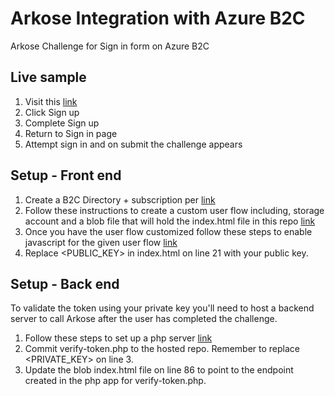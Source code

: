 # Arkose Integration with Azure B2C

Arkose Challenge for Sign in form on Azure B2C

## Live sample

1. Visit this [link](https://arkosetest2.b2clogin.com/arkosetest2.onmicrosoft.com/oauth2/v2.0/authorize?p=B2C_1_ArkoseChallenge&client_id=96392ea3-c9ca-49c2-b670-e3bb80512cc8&nonce=defaultNonce&redirect_uri=https%3A%2F%2Farkosephp.azurewebsites.net%2Fcallback.php&scope=openid&response_type=id_token&prompt=login)
2. Click Sign up
3. Complete Sign up
4. Return to Sign in page
5. Attempt sign in and on submit the challenge appears

## Setup - Front end

1. Create a B2C Directory + subscription per [link](https://azure.microsoft.com/en-us/services/active-directory/external-identities/b2c/)
2. Follow these instructions to create a custom user flow including, storage account and a blob file that will hold the index.html file in this repo [link](https://docs.microsoft.com/en-us/azure/active-directory-b2c/tutorial-customize-ui)
3. Once you have the user flow customized follow these steps to enable javascript for the given user flow [link](https://docs.microsoft.com/en-us/azure/active-directory-b2c/user-flow-javascript-overview)
4. Replace <PUBLIC_KEY> in index.html on line 21 with your public key.

## Setup - Back end
To validate the token using your private key you'll need to host a backend server to call Arkose after the user has completed the challenge.

1. Follow these steps to set up a php server [link](https://docs.microsoft.com/en-us/azure/app-service/app-service-web-get-started-php)
2. Commit verify-token.php to the hosted repo. Remember to replace <PRIVATE_KEY> on line 3.
3. Update the blob index.html file on line 86 to point to the endpoint created in the php app for verify-token.php.

